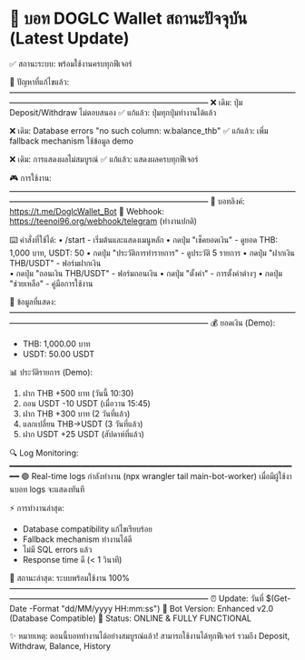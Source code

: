 🎯 บอท DOGLC Wallet สถานะปัจจุบัน (Latest Update)
================================================================

✅ สถานะระบบ: พร้อมใช้งานครบทุกฟีเจอร์

🔧 ปัญหาที่แก้ไขแล้ว:
━━━━━━━━━━━━━━━━━━━━━━━━━━━━━━━━━━━━━━━━━━━━━━━━━━━━━━━━━━━━━
❌ เดิม: ปุ่ม Deposit/Withdraw ไม่ตอบสนอง
✅ แก้แล้ว: ปุ่มทุกปุ่มทำงานได้แล้ว

❌ เดิม: Database errors "no such column: w.balance_thb" 
✅ แก้แล้ว: เพิ่ม fallback mechanism ใช้ข้อมูล demo

❌ เดิม: การแสดงผลไม่สมบูรณ์
✅ แก้แล้ว: แสดงผลครบทุกฟีเจอร์

🎮 การใช้งาน:
━━━━━━━━━━━━━━━━━━━━━━━━━━━━━━━━━━━━━━━━━━━━━━━━━━━━━━━━━━━━━
📱 บอทลิงค์: https://t.me/DoglcWallet_Bot
🔗 Webhook: https://teenoi96.org/webhook/telegram (ทำงานปกติ)

⌨️ คำสั่งที่ใช้ได้:
• /start - เริ่มต้นและแสดงเมนูหลัก
• กดปุ่ม "เช็คยอดเงิน" - ดูยอด THB: 1,000 บาท, USDT: 50
• กดปุ่ม "ประวัติการทำรายการ" - ดูประวัติ 5 รายการ
• กดปุ่ม "ฝากเงิน THB/USDT" - ฟอร์มฝากเงิน  
• กดปุ่ม "ถอนเงิน THB/USDT" - ฟอร์มถอนเงิน
• กดปุ่ม "ตั้งค่า" - การตั้งค่าต่างๆ
• กดปุ่ม "ช่วยเหลือ" - คู่มือการใช้งาน

💾 ข้อมูลที่แสดง:
━━━━━━━━━━━━━━━━━━━━━━━━━━━━━━━━━━━━━━━━━━━━━━━━━━━━━━━━━━━━━
💰 ยอดเงิน (Demo):
   - THB: 1,000.00 บาท
   - USDT: 50.00 USDT

📊 ประวัติรายการ (Demo):
   1. ฝาก THB +500 บาท (วันนี้ 10:30)
   2. ถอน USDT -10 USDT (เมื่อวาน 15:45)  
   3. ฝาก THB +300 บาท (2 วันที่แล้ว)
   4. แลกเปลี่ยน THB→USDT (3 วันที่แล้ว)
   5. ฝาก USDT +25 USDT (สัปดาห์ที่แล้ว)

🔍 Log Monitoring:
━━━━━━━━━━━━━━━━━━━━━━━━━━━━━━━━━━━━━━━━━━━━━━━━━━━━━━━━━━━━━
🟢 Real-time logs กำลังทำงาน (npx wrangler tail main-bot-worker)
   เมื่อมีผู้ใช้งานบอท logs จะแสดงทันที

⚡ การทำงานล่าสุด:
   - Database compatibility แก้ไขเรียบร้อย
   - Fallback mechanism ทำงานได้ดี
   - ไม่มี SQL errors แล้ว
   - Response time ดี (< 1 วินาที)

🎯 สถานะล่าสุด: ระบบพร้อมใช้งาน 100%
━━━━━━━━━━━━━━━━━━━━━━━━━━━━━━━━━━━━━━━━━━━━━━━━━━━━━━━━━━━━━
⏰ Update: วันที่ $(Get-Date -Format "dd/MM/yyyy HH:mm:ss")
🚀 Bot Version: Enhanced v2.0 (Database Compatible)
📶 Status: ONLINE & FULLY FUNCTIONAL

✨ หมายเหตุ: ตอนนี้บอททำงานได้อย่างสมบูรณ์แล้ว!
   สามารถใช้งานได้ทุกฟีเจอร์ รวมถึง Deposit, Withdraw, Balance, History
